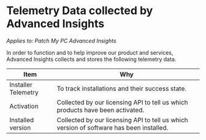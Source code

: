 # Telemetry Data collected by Advanced Insights

_Applies to: Patch My PC Advanced Insights_

In order to function and to help improve our product and services, Advanced Insights collects and stores the following telemetry data.

| Item                | Why                                                                                     |
| ------------------- | --------------------------------------------------------------------------------------- |
| Installer Telemetry | To track installations and their success state.                                         |
| Activation          | Collected by our licensing API to tell us which products have been activated.           |
| Installed version   | Collected by our licensing API to tell us which version of software has been installed. |